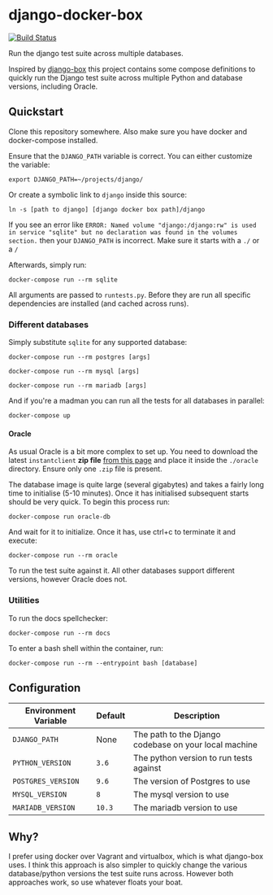 # django-docker-box

[![Build Status](https://travis-ci.com/orf/django-docker-box.svg?branch=master)](https://travis-ci.com/orf/django-docker-box)

Run the django test suite across multiple databases.

Inspired by [django-box](https://github.com/django/django-box) this project contains 
some compose definitions to quickly run the Django test suite across multiple Python and
database versions, including Oracle.

## Quickstart

Clone this repository somewhere. Also make sure you have docker and docker-compose installed.

Ensure that the `DJANGO_PATH` variable is correct. You can either customize the variable:

`export DJANGO_PATH=~/projects/django/`
 
Or create a symbolic link to `django` inside this source:
 
`ln -s [path to django] [django docker box path]/django`

If you see an error like `ERROR: Named volume "django:/django:rw" is used in service "sqlite" but no declaration was found in the volumes section.` 
then your `DJANGO_PATH` is incorrect. Make sure it starts with a `./` or a `/`

Afterwards, simply run:

`docker-compose run --rm sqlite`

All arguments are passed to `runtests.py`. Before they are run all specific dependencies are 
installed (and cached across runs).


### Different databases

Simply substitute `sqlite` for any supported database:

`docker-compose run --rm postgres [args]`

`docker-compose run --rm mysql [args]`

`docker-compose run --rm mariadb [args]`

And if you're a madman you can run all the tests for all databases in parallel:

`docker-compose up`

#### Oracle

As usual Oracle is a bit more complex to set up. You need to download the latest `instantclient` **zip file**
[from this page](https://www.oracle.com/technetwork/topics/linuxx86-64soft-092277.html) and place it inside the 
`./oracle` directory. Ensure only one `.zip` file is present.

The database image is quite large (several gigabytes) and takes a fairly long time to initialise (5-10 minutes). 
Once it has initialised subsequent starts should be very quick. To begin this process run:
 
 `docker-compose run oracle-db`

And wait for it to initialize. Once it has, use ctrl+c to terminate it and execute:

`docker-compose run --rm oracle`

To run the test suite against it. All other databases support different versions, however Oracle does not.

### Utilities

To run the docs spellchecker:

`docker-compose run --rm docs`

To enter a bash shell within the container, run:

`docker-compose run --rm --entrypoint bash [database]`

## Configuration

| Environment Variable | Default | Description |
| --- | --- | --- |
| `DJANGO_PATH` | None | The path to the Django codebase on your local machine |
| `PYTHON_VERSION` | `3.6` | The python version to run tests against |
| `POSTGRES_VERSION` | `9.6` | The version of Postgres to use |
| `MYSQL_VERSION` | `8` | The mysql version to use |
| `MARIADB_VERSION` | `10.3` | The mariadb version to use |


## Why?

I prefer using docker over Vagrant and virtualbox, which is what django-box uses. I think this 
approach is also simpler to quickly change the various database/python versions the test suite 
runs across. However both approaches work, so use whatever floats your boat.

